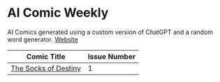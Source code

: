 # AI Comic Weekly
AI Comics generated using a custom version of ChatGPT and a random word generator. [Website](https://aicomicweekly.com)

| Comic Title | Issue Number |
| --- | --- |
| [The Socks of Destiny](https://github.com/thisislink/aicomicweekly/blob/main/comics/week-1/the-socks-of-destiny.md) | 1 |